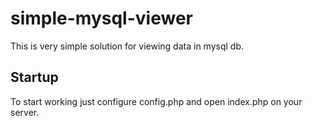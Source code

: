 # simple-mysql-viewer
This is very simple solution for viewing data in mysql db.

## Startup
To start working just configure config.php and open index.php on your server.
